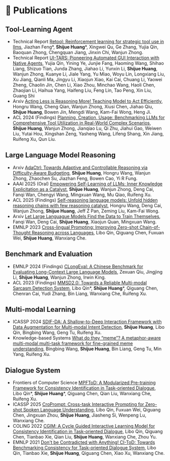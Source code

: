 <!--
 * @Author: Qiguang Chen
 * @LastEditors: Qiguang Chen
 * @Date: 2023-10-11 00:50:08
 * @LastEditTime: 2024-01-17 21:03:21
 * @Description: 
 * 
-->

<!-- # 📚Preprints
- [Towards Real-World Stickers Use: A New Dataset for Multi-Tag Sticker Recognition](https://arxiv.org/pdf/2403.05428.pdf), Bingbing Wang, Bin Liang, Chun-Mei Feng, Wangmeng Zuo, Zhixin Bai, **Shijue Huang**, Kam-Fai Wong, Ruifeng Xu.
- [CroPrompt: Cross-task Interactive Prompting for Zero-shot Spoken Language Understanding](https://arxiv.org/pdf/2406.10505), Libo Qin, Fuxuan Wei, Qiguang Chen, Jingxuan Zhou, **Shijue Huang**, Jiasheng Si, Wenpeng Lu, Wanxiang Che. -->
  
# 📝 Publications

## Tool-Learning Agent
- <span class="report-tag">Technical Report</span> [Retool: Reinforcement learning for strategic tool use in llms](https://arxiv.org/pdf/2504.11536), Jiazhan Feng\*, **Shijue Huang**\*, Xingwei Qu, Ge Zhang, Yujia Qin, Baoquan Zhong, Chengquan Jiang, Jinxin Chi, Wanjun Zhong.
- <span class="report-tag">Technical Report</span> [UI-TARS: Pioneering Automated GUI Interaction with Native Agents](https://arxiv.org/pdf/2501.12326), Yujia Qin, Yining Ye, Junjie Fang, Haoming Wang, Shihao Liang, Shizuo Tian, Junda Zhang, Jiahao Li, Yunxin Li, **Shijue Huang**, Wanjun Zhong, Kuanye Li, Jiale Yang, Yu Miao, Woyu Lin, Longxiang Liu, Xu Jiang, Qianli Ma, Jingyu Li, Xiaojun Xiao, Kai Cai, Chuang Li, Yaowei Zheng, Chaolin Jin, Chen Li, Xiao Zhou, Minchao Wang, Haoli Chen, Zhaojian Li, Haihua Yang, Haifeng Liu, Feng Lin, Tao Peng, Xin Liu, Guang Shi
- <span class="preprint-tag">Arxiv</span> [Acting Less is Reasoning More! Teaching Model to Act Efficiently](https://arxiv.org/pdf/2504.14870), Hongru Wang, Cheng Qian, Wanjun Zhong, Xiusi Chen, Jiahao Qiu, **Shijue Huang**, Bowen Jin, Mengdi Wang, Kam-Fai Wong, Heng Ji.
- <span class="conference-tag">ACL 2024 (Findings)</span> [Planning, Creation, Usage: Benchmarking LLMs for Comprehensive Tool Utilization in Real-World Complex Scenarios](https://arxiv.org/pdf/2401.17167.pdf), **Shijue Huang**, Wanjun Zhong, Jianqiao Lu, Qi Zhu, Jiahui Gao, Weiwen Liu, Yutai Hou, Xingshan Zeng, Yasheng Wang, Lifeng Shang, Xin Jiang, Ruifeng Xu, Qun Liu.


## Large Language Model Reasoning
- <span class="preprint-tag">Arxiv</span> [AdaCtrl: Towards Adaptive and Controllable Reasoning via Difficulty-Aware Budgeting](https://arxiv.org/pdf/2505.18822), **Shijue Huang**, Hongru Wang, Wanjun Zhong, Zhaochen Su, Jiazhan Feng, Bowen Cao, Yi R Fung.
- <span class="conference-tag">AAAI 2025 (Oral)</span> [Empowering Self-Learning of LLMs: Inner Knowledge Explicitation as a Catalyst](https://ojs.aaai.org/index.php/AAAI/article/view/34590), **Shijue Huang**, Wanjun Zhong, Deng Cai, Fanqi Wan, Chengyi Wang, Mingxuan Wang, Mu Qiao, Ruifeng Xu.
- <span class="conference-tag">ACL 2025 (Findings)</span> [Self-reasoning language models: Unfold hidden reasoning chains with few reasoning catalyst](https://arxiv.org/pdf/2505.14116), Hongru Wang, Deng Cai, Wanjun Zhong, **Shijue Huang**, Jeff Z Pan, Zeming Liu, Kam-Fai Wong.
- <span class="preprint-tag">Arxiv</span> [Let Large Languague Models Find the Data to Train Themselves](https://openreview.net/pdf?id=5YCZZSEosw), Fanqi Wan, Deng Cai, **Shijue Huang**, Xiaojun Quan, Mingxuan Wang.
- <span class="conference-tag">EMNLP 2023</span> [Cross-lingual Prompting: Improving Zero-shot Chain-of-Thought Reasoning across Languages](https://arxiv.org/abs/2310.14799), Libo Qin, Qiguang Chen, Fuxuan Wei, **Shijue Huang**, Wanxiang Che.



## Benchmark and Evaluation
- <span class="conference-tag">EMNLP 2024 (Findings)</span> [CLongEval: A Chinese Benchmark for Evaluating Long-Context Large Language Models](https://arxiv.org/pdf/2403.03514.pdf), Zexuan Qiu, Jingjing Li, **Shijue Huang**, Wanjun Zhong, Irwin King.
- <span class="conference-tag">ACL 2023 (Findings)</span> [MMSD2.0: Towards a Reliable Multi-modal Sarcasm Detection System](https://aclanthology.org/2023.findings-acl.689/), Libo Qin\*, **Shijue Huang**\*, Qiguang Chen, Chenran Cai, Yudi Zhang, Bin Liang, Wanxiang Che, Ruifeng Xu.


## Multi-modal Learning
- <span class="conference-tag">ICASSP 2024</span> [SDIF-DA: A Shallow-to-Deep Interaction Framework with Data Augmentation for Multi-modal Intent Detection](https://arxiv.org/pdf/2401.00424.pdf), **Shijue Huang**, Libo Qin, Bingbing Wang, Geng Tu, Ruifeng Xu.
- <span class="conference-tag">Knowledge-based Systems</span> [What do they “meme”? A metaphor-aware multi-modal multi-task framework for fine-grained meme understanding](https://www.sciencedirect.com/science/article/pii/S095070512400412X), Bingbing Wang, **Shijue Huang**, Bin Liang, Geng Tu, Min Yang, Ruifeng Xu.


## Dialogue System
- <span class="conference-tag">Frontiers of Computer Science</span> [MPFToD: A Modularized Pre-training Framework for Consistency Identification in Task-oriented Dialogue](https://journal.hep.com.cn/fcs/EN/10.1007/s11704-024-3778-9), Libo Qin\*, **Shijue Huang**\*, Qiguang Chen, Qian Liu, Wanxiang Che, Ruifeng Xu.
- <span class="conference-tag">ICASSP 2025</span> [CroPrompt: Cross-task Interactive Prompting for Zero-shot Spoken Language Understanding](https://arxiv.org/pdf/2406.10505), Libo Qin, Fuxuan Wei, Qiguang Chen, Jingxuan Zhou, **Shijue Huang**, Jiasheng Si, Wenpeng Lu, Wanxiang Che.
- <span class="conference-tag">COLING 2022</span> [CGIM: A Cycle Guided Interactive Learning Model for Consistency Identification in Task-oriented Dialogue](https://aclanthology.org/2022.coling-1.37.pdf), Libo Qin, Qiguang Chen, Tianbao Xie, Qian Liu, **Shijue Huang**, Wanxiang Che, Zhou Yu.
- <span class="conference-tag">EMNLP 2021</span> [Don't be Contradicted with Anything! CI-ToD: Towards Benchmarking Consistency for Task-oriented Dialogue System](https://aclanthology.org/2021.emnlp-main.182.pdf), Libo Qin, Tianbao Xie, **Shijue Huang**, Qiguang Chen, Xiao Xu, Wanxiang Che.

<!-- # 🛠️ Projects
- ``MLNLP`` [Paper-Picture-Writing-Code](https://github.com/MLNLP-World/Paper-Picture-Writing-Code), ![](https://img.shields.io/github/stars/MLNLP-World/Paper-Picture-Writing-Code).
- ``MLNLP`` [Top-AI-Conferences-Paper-with-Code](https://github.com/MLNLP-World/Top-AI-Conferences-Paper-with-Code), ![](https://img.shields.io/github/stars/MLNLP-World/Top-AI-Conferences-Paper-with-Code).
- ``MLNLP`` [MIT-Linear-Algebra-Notes](https://github.com/MLNLP-World/MIT-Linear-Algebra-Notes), ![](https://img.shields.io/github/stars/MLNLP-World/MIT-Linear-Algebra-Notes). -->